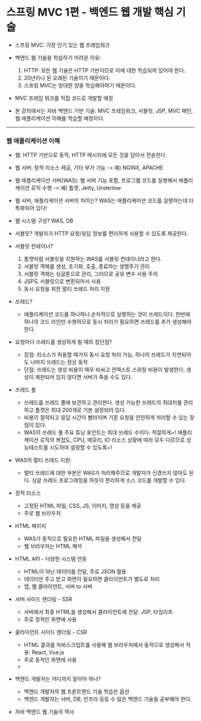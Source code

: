 # 스프링 MVC 1편 - 백엔드 웹 개발 핵심 기술

- 스프링 MVC: 가장 인기 있는 웹 프레임워크
  
- 백엔드 웹 기술을 학습하기 어려운 이유:
  1. HTTP: 모든 웹 기술은 HTTP 기반이므로 이에 대한 학습되어 있어야 한다.
  2. 20년이나 된 오래된 기술이기 때문이다.
  3. 스프링 MVC는 방대한 양을 학습해야하기 때문이다.

- MVC 프레임 워크를 직접 코드로 개발할 예정
  
- 본 강의에서는 자바 백엔드 기반 기술: MVC 프레임워크, 서블릿, JSP, MVC 패턴, 웹 애플리케이션 이해를 학습할 예정이다.

---
### 웹 애플리케이션 이해
- 웹: HTTP 기반으로 동작, HTTP 메시지에 모든 것을 담아서 전송한다.
  
- 웹 서버: 정적 리소스 제공, 기타 부가 기능 -> 예) NGINX, APACHE
  
- 웹 애플리케이션 서버(WAS): 웹 서버 기능 포함, 프로그램 코드를 실행해서 애플리케이션 로직 수행 -> 예) 톰캣, Jetty, Undertow
  
- 웹 서버, 애플리케이션 서버의 차이는? WAS는 애플리케이션 코드를 실행하는데 더 특화되어 있다!
  
- 웹 시스템 구성? WAS, DB
  
- 서블릿? 개발자가 HTTP 요청/응답 정보를 편리하게 사용할 수 있도록 제공한다.
  
- 서블릿 컨테이너? 
  1. 톰캣처럼 서블릿을 지원하는 WAS를 서블릿 컨테이너라고 한다.
  2. 서블릿 객체를 생성, 초기화, 호출, 종료하는 생명주기 관리
  3. 서블릿 객체는 싱글톤으로 관리, 그러므로 공유 변수 사용 주의
  4. JSP도 서블릿으로 변횐되어서 사용
  5. 동시 요청을 위한 멀티 쓰레드 처리 지원

- 쓰레드?
  - 애플리케이션 코드를 하나하나 순차적으로 실행하는 것이 쓰레드이다. 한번에 하나의 코드 라인만 수행하므로 동시 처리가 필요하면 쓰레드를 추가 생성해야 한다.

- 요청마다 쓰레드를 생성하게 될 때의 장단점?
    - 장점: 리소스가 허용할 때가지 동시 요청 처리 가능, 하나의 쓰레드가 지연되어도 나머지 쓰레드는 정상 동작
    - 단점: 쓰레드는 생성 비용이 매우 비싸고 컨텍스트 스위칭 비용이 발생한다. 생성이 제한되어 있지 않다면 서버가 죽을 수도 있다.
 
- 쓰레드 풀
  - 쓰레드를 쓰레드 풀에 보관하고 관리한다. 생성 가능한 쓰레드의 최대치를 관리하고 톰캣은 최대 200개로 기본 설정되어 있다.
  - 비용이 절약되고 응답 시간이 빨라지며 기존 요청을 안전하게 처리할 수 있는 장점이 있다.
  - WAS의 쓰레드 풀 주요 튜닝 포인트는 최대 쓰레드 수이다. 적절하게~! 애플리케이션 로직의 복잡도, CPU, 메모리, IO 리소스 상황에 따라 모두 다르므로 성능테스트를 시도하여  설정할 수 있도록~!
 
- WAS의 멀티 쓰레드 지원:
  - 멀티 쓰레드에 대한 부분은 WAS가 처리해주므로 개발자가 신경쓰지 않아도 된다. 싱글 쓰레드 프로그래밍을 하듯이 편리하게 소스 코드를 개발할 수 있다.

- 정적 리소스
  - 고정된 HTML 파일, CSS, JS, 이미지, 영상 등을 제공
  - 주로 웹 브라우저
 
- HTML 페이지
  - WAS가 동적으로 필요한 HTML 파일을 생성해서 전달
  - 웹 브라우저는 HTML 해석

- HTML API - 다양한 시스템 연동
  - HTML이 아닌 데이터를 전달, 주로 JSON 활용
  - 데이터만 주고 받고 화면이 필요하면 클라이언트가 별도로 처리
  - 앱, 웹 클라이언트, 서버 to 서버
 
- 서버 사이드 렌더링 - SSR
  - 서버에서 최종 HTML을 생성해서 클라이언트에 전달: JSP, 타임리프
  - 주로 정적인 화면에 사용

- 클라이언트 사이드 렌더링 - CSR
  - HTML 결과를 자바스크립트를 사용해 웹 브라우저에서 동적으로 생성해서 적용: React, Vue.js 
  - 주로 동적인 화면에 사용
  - 

- 백엔드 개발자는 어디까지 알아야 하나?
  - 백엔드 개발자의 웹 프론트엔드 기술 학습은 옵션
  - 백엔드 개발자는 서버, DB, 인프라 등등 수 많은 백엔드 기술을 공부해야 한다.
 
- 자바 백엔드 웹 기술의 역사
